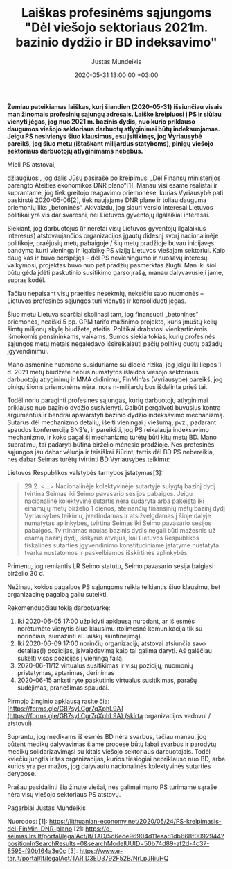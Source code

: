 ﻿---
title:  'Laiškas profesinėms sąjungoms "Dėl viešojo sektoriaus 2021m. bazinio dydžio ir BD indeksavimo"'
date:  2020-05-31 13:00:00 +03:00
author:  Justas Mundeikis
layout:  post
comments:  true
citation:  false
permalink:  2020/05/30/laiskas-ps-del-2021m-bd-indeksavimo
image:    /assets/2020/05/31/public-sector_popup.jpg
thumbnail:  /assets/2020/05/31/thumb.public-sector_popup.jpg
categories:
 - Profesinės sąjungos
tags:
 - Bazinis dydis
 - Viešasis sektorius
---
**Žemiau pateikiamas laiškas, kurį šiandien (2020-05-31) išsiunčiau visais man žinomais profesinių sąjungų adresais. Laiške kreipiuosi į PS ir siūlau vienyti jėgas, jog nuo 2021 m. bazinis dydis, nuo kurio priklauso daugumos viešojo sektoriaus darbuotų atlyginimai būtų indeksuojamas. Jeigu PS nesivienys šiuo klausimus, esu įsitikinęs, jog Vyriausybė pareikš, jog šiuo metu (ištaškant milijardus statyboms), pinigų viešojo sektoriaus darbuotojų atlyginimams nebebus.**<!--more-->


Mieli PS atstovai,

džiaugiuosi, jog dalis Jūsų pasirašė po kreipimusi „Dėl Finansų ministerijos parengto Ateities ekonomikos DNR plano“[1]. Manau visi esame realistai ir suprantame, jog tiek greitojo reagavimo priemonėse, kurias Vyriausybė pati paskirstė 2020-05-06[2], tiek naujajame DNR plane ir toliau dauguma priemonių liks „betoninės“. Akivaizdu, jog siauri verslo interesai Lietuvos politikai yra  vis dar svaresni, nei Lietuvos gyventojų ilgalaikiai interesai.

Siekiant, jog darbuotojus (ir neretai visų Lietuvos gyventojų ilgalaikius interesus) atstovaujančios organizacijos įgautų didesnį svorį nacionalinėje politikoje, praėjusių metų pabaigoje / šių metų pradžioje  buvau inicijavęs bandymą kurti vieningą ir ilgalaikę PS viziją Lietuvos viešajam sektoriui. Kaip daug kas ir buvo perspėjęs – dėl PS nevieningumo ir nuosavų interesų vaikymosi, projektas buvo nuo pat pradžių pasmerktas žlugti. Man iki šiol būtų gėda įdėti paskutinio susitikimo garso įrašą, manau dalyvavusieji jame, supras kodėl.

Tačiau nepaisant visų praeities nesėkmių, nekeičiu savo nuomonės – Lietuvos profesinės sąjungos turi vienytis ir konsoliduoti jėgas.

Šiuo metu Lietuva sparčiai skolinasi tam, jog finansuoti „betonines“ priemonės, neaiški 5 pp. GPM tarifo mažinimo projekto, kuris įmuštų kelių šimtų milijonų skylę biudžete, ateitis. Politikai drabstosi vienkartinėmis  išmokomis pensininkams, vaikams. Sumos siekia tokias, kurių profesinės sąjungos metų metais negalėdavo išsireikalauti pačių politikų duotų pažadų įgyvendinimui.

Mano asmenine nuomone susiduriame su didele rizika, jog jeigu iki liepos 1 d. 2021 metų biudžete nebus numatytos išlaidos viešojo sektoriaus darbuotojų atlyginimų ir MMA didinimui, FinMin’as (Vyriausybė) pareikš, jog pinigų šioms priemonėms nėra, nors n-milijardų bus išdalinta prieš tai.

Todėl noriu paraginti profesines sąjungas, kurių darbuotojų atlyginimai priklauso nuo bazinio dydžio susivienyti. Galbūt pergalvoti buvusius kontra argumentus ir bendrai apsvarstyti bazinio dydžio indeksavimo mechanizmą. Sutarus dėl mechanizmo detalių, išeiti vieningai į viešumą, pvz., padarant spaudos konferenciją BNS’e, ir pareikšti, jog PS reikalauja indeksavimo mechanizmo, ir koks pagal šį mechanizmą turėtų būti kitų metų BD. Mano supratimu, tai padaryti būtina birželio mėnesio pradžioje. Nes profesinės sąjungos jau dabar vėluoja ir teisiškai žiūrint, tartis dėl BD PS nebereikia, nes dabar Seimas turėtų tvirtinti BD Vyriausybės teikimu:

Lietuvos Respublikos valstybės tarnybos įstatymas[3]:
>29.2. <...> Nacionalinėje kolektyvinėje sutartyje sulygtą bazinį dydį tvirtina Seimas iki Seimo pavasario sesijos pabaigos. Jeigu nacionalinė kolektyvinė sutartis nėra sudaryta arba pakeista iki einamųjų metų birželio 1 dienos, ateinančių finansinių metų bazinį dydį Vyriausybės teikimu, įvertindamas ir atsižvelgdamas į šioje dalyje numatytas aplinkybes, tvirtina Seimas iki Seimo pavasario sesijos pabaigos. Tvirtinamas naujas bazinis dydis negali būti mažesnis už esamą bazinį dydį, išskyrus atvejus, kai Lietuvos Respublikos fiskalinės sutarties įgyvendinimo konstituciniame įstatyme nustatyta tvarka nustatomos ir paskelbiamos išskirtinės aplinkybės.

Primenu, jog remiantis LR Seimo statutu, Seimo pavasario sesija baigiasi birželio 30 d.

Nežinau, kokios pagalbos PS sąjungoms reikia telkiantis šiuo klausimu, bet organizacinę pagalbą galiu suteikti.

Rekomenduočiau tokią darbotvarkę:

1. Iki 2020-06-05 17:00 užpildyti apklausą nurodant, ar iš esmės norėtumėte vienytis šiuo klausimu (tolimesnė komunikacija tik su norinčiais, sumažinti el. laiškų siuntinėjimą).
2. Iki 2020-06-09 17:00 norinčių organizacijų atstovai atsiunčia savo detalias(!) pozicijas, įsivaizdavimą kaip tai galima daryti. Aš galėčiau sukelti visas pozicijas į vieningą failą.
3. 2020-06-11/12 virtualus susitikimas ir visų pozicijų, nuomonių pristatymas, aptarimas, derinimas
4. 2020-06-15 anksti ryte paskutinis virtualus susitikimas, parašų sudėjimas, pranešimas spaudai.

Pirmojo žinginio apklausą rasite čia:  [https://forms.gle/GB7syLCgr7qXphL9A](https://forms.gle/GB7syLCgr7qXphL9A) (skirta organizacijos vadovui / atstovui).

Suprantu, jog medikams iš esmės BD nėra svarbus, tačiau manau, jog būtent medikų dalyvavimas šiame procese būtų labai svarbus ir parodytų medikų solidarizavimąsi su kitais viešojo sektoriaus darbuotojais. Todėl kviečiu jungtis ir tas organizacijas, kurios tiesiogiai nepriklauso nuo BD, arba kurios yra per mažos, jog dalyvautu nacionalinės kolektyvinės sutarties derybose.

Prašau pasidalinti šia žinute viešai, nes galimai mano PS turimame sąraše nėra visų viešojo sektoriaus PS atstovų.

Pagarbiai
Justas Mundeikis

Nuorodos:
[1]: https://lithuanian-economy.net/2020/05/24/PS-kreipimasis-del-FinMin-DNR-plano
[2]: https://e-seimas.lrs.lt/portal/legalAct/lt/TAD/5d6ede96904d11eaa51db668f0092944?positionInSearchResults=0&searchModelUUID=50b74d89-af2d-4c37-8595-f90b164a3e0c
[3]: https://www.e-tar.lt/portal/lt/legalAct/TAR.D3ED3792F52B/NrLpJRiuHQ
